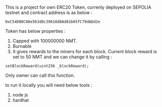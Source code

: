 This is a project for own ERC20 Token, currenly deployed on SEPOLIA testnet and contract address is as below :
```
0xC54D08C80e563d0c39610d8Ad81b05fC79dADd2e
```

Token has below properties :
1. Capped with 100000000 NMT.
2. Burnable
3. It gives rewards to the miners for each block. Current block reward is set to 50 NMT and we can change it by calling :

```
setBlockReward(uint256 _blockReward);
```

Only owner can call this function.

to run it locally you will need below tools :

1. node js
2. hardhat
